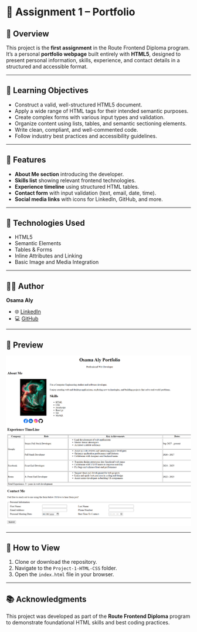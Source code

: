 # 🧠 Assignment 1 – Portfolio

## 📄 Overview
This project is the **first assignment** in the Route Frontend Diploma program.  
It’s a personal **portfolio webpage** built entirely with **HTML5**, designed to present personal information, skills, experience, and contact details in a structured and accessible format.

---

## 🎯 Learning Objectives
- Construct a valid, well-structured HTML5 document.  
- Apply a wide range of HTML tags for their intended semantic purposes.  
- Create complex forms with various input types and validation.  
- Organize content using lists, tables, and semantic sectioning elements.  
- Write clean, compliant, and well-commented code.  
- Follow industry best practices and accessibility guidelines.

---

## 🧩 Features
- **About Me section** introducing the developer.  
- **Skills list** showing relevant frontend technologies.  
- **Experience timeline** using structured HTML tables.  
- **Contact form** with input validation (text, email, date, time).  
- **Social media links** with icons for LinkedIn, GitHub, and more.  

---

## 🧰 Technologies Used
- HTML5  
- Semantic Elements  
- Tables & Forms  
- Inline Attributes and Linking  
- Basic Image and Media Integration  

---

## 🧑‍💻 Author
**Osama Aly**  
- 🌐 [LinkedIn](https://www.linkedin.com/in/osama-aly-oa/)  
- 💻 [GitHub](https://github.com/osama-aly-oa)

---

## 📸 Preview 
![Portfolio Output](https://raw.githubusercontent.com/osama-aly-oa/Route-Frontend-Assignments/main/Assignment-01%20%5BHTML%20Personal-Portfolio%5D/output-img.png)

---

## 🚀 How to View
1. Clone or download the repository.  
2. Navigate to the `Project-1-HTML-CSS` folder.  
3. Open the `index.html` file in your browser.

---

## 📚 Acknowledgments
This project was developed as part of the **Route Frontend Diploma** program to demonstrate foundational HTML skills and best coding practices.

